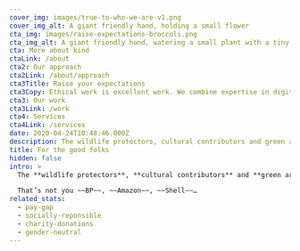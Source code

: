 ```yaml
---
cover_img: images/true-to-who-we-are-v1.png
cover_img_alt: A giant friendly hand, holding a small flower
cta_img: images/raise-expectations-broccoli.png
cta_img_alt: A giant friendly hand, watering a small plant with a tiny watering can.
cta: More about kind
ctaLink: /about
cta2: Our approach
cta2Link: /about/approach
cta3Title: Raise your expectations
cta3Copy: Ethical work is excellent work. We combine expertise in digital, branding and strategy with an unwavering commitment to social change.
cta3: Our work
cta3Link: /work
cta4: Services
cta4Link: /services
date: 2020-04-24T10:48:46.000Z
description: The wildlife protectors, cultural contributors and green architects. We’re for everyone who’s making a change for good.
title: For the good folks
hidden: false
intro: >
  The **wildlife protectors**, **cultural contributors** and **green architects**. We’re for everyone who’s making a change for good.

  That’s not you ~~BP~~, ~~Amazon~~, ~~Shell~~…
related_stats:
  - pay-gap
  - socially-reponsible
  - charity-donations
  - gender-neutral
---
```


